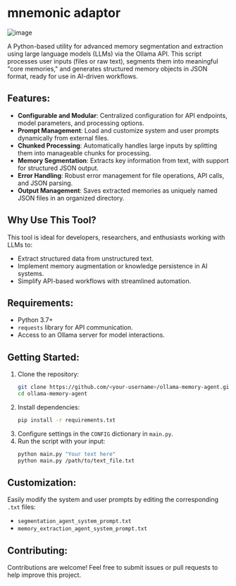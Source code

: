 # **mnemonic adaptor**
![image](https://github.com/user-attachments/assets/3dcdb657-d1c0-490a-b385-269abbff7286)

A Python-based utility for advanced memory segmentation and extraction using large language models (LLMs) via the Ollama API. This script processes user inputs (files or raw text), segments them into meaningful "core memories," and generates structured memory objects in JSON format, ready for use in AI-driven workflows.

## **Features**:
- **Configurable and Modular**: Centralized configuration for API endpoints, model parameters, and processing options.
- **Prompt Management**: Load and customize system and user prompts dynamically from external files.
- **Chunked Processing**: Automatically handles large inputs by splitting them into manageable chunks for processing.
- **Memory Segmentation**: Extracts key information from text, with support for structured JSON output.
- **Error Handling**: Robust error management for file operations, API calls, and JSON parsing.
- **Output Management**: Saves extracted memories as uniquely named JSON files in an organized directory.

## **Why Use This Tool?**
This tool is ideal for developers, researchers, and enthusiasts working with LLMs to:
- Extract structured data from unstructured text.
- Implement memory augmentation or knowledge persistence in AI systems.
- Simplify API-based workflows with streamlined automation.

## **Requirements**:
- Python 3.7+
- `requests` library for API communication.
- Access to an Ollama server for model interactions.

## **Getting Started**:
1. Clone the repository:
   ```bash
   git clone https://github.com/<your-username>/ollama-memory-agent.git
   cd ollama-memory-agent
   ```
2. Install dependencies:
   ```bash
   pip install -r requirements.txt
   ```
3. Configure settings in the `CONFIG` dictionary in `main.py`.
4. Run the script with your input:
   ```bash
   python main.py "Your text here"
   python main.py /path/to/text_file.txt
   ```

## **Customization**:
Easily modify the system and user prompts by editing the corresponding `.txt` files:
- `segmentation_agent_system_prompt.txt`
- `memory_extraction_agent_system_prompt.txt`

## **Contributing**:
Contributions are welcome! Feel free to submit issues or pull requests to help improve this project.
